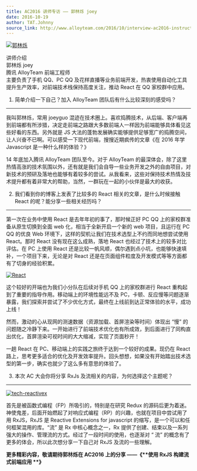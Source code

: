 ```yaml
---
title: AC2016 讲师专访 —— 郭林烁 joey
date: 2016-10-19
author: TAT.Johnny
source_link: http://www.alloyteam.com/2016/10/interview-ac2016-instructor-lin-guo-shuo-joey/
---
```


[![郭林烁](http://www.alloyteam.com/wp-content/uploads/2016/10/郭林烁-300x167.jpg)](http://www.alloyteam.com/wp-content/uploads/2016/10/郭林烁.jpg)

讲师介绍  
郭林烁 joey  
腾讯 AlloyTeam 前端工程师  
主要负责了手机 QQ、PC QQ 及花样直播等业务前端开发，热衷使用自动化工具提升生产效率，对前端技术栈保持高度关注，推动 React 在 QQ 家校群中应用。

1. 简单介绍一下自己？加入 AlloyTeam 团队后有什么比较深刻的感受吗？  

* * *

我叫郭林烁，常用 joeyguo 混迹在技术圈上。喜欢捣腾技术，从后端、客户端再到前端都有所涉猎，决定走前端之路跟大多数前端人一样因为前端能够具体看见这些好看的东西。另外就是 JS 大法的蓬勃发展确实能够提供足够宽广的捣腾空间，让人兴奋不已啊。可以感受一下现代前端，搜搜近期疯传的文章《在 2016 年学 Javascript 是一种什么样的体验？》

14 年底加入腾讯 AlloyTeam 团队至今。对于 AlloyTeam 的最深体会，除了这里热情高涨的技术氛围以外，还有就是我们会自导一些业务开发之外的自由项目，对新技术的预研及落地也能够有着较多的尝试。从我看来，这些对保持技术热情及技术提升都有着非常大的帮助，当然，一群玩在一起的小伙伴是最大的收获。

2. 我们看到你的博客上发表了比较多的 React 相关的文章，是什么时候接触 React 的呢？能分享一些相关经历吗？  

* * *

第一次在业务中使用 React 是去年年初的事了，那时候正好 PC QQ 上的家校群准备从原生切换到全面 web 化，相当于全新开启一个新的 web 项目，且运行在 PC QQ 的优良 Web 环境下，这样的契机让我们在技术选型上不约而同地想尝试使用 React。那时 React 没有现在这么成熟，落地 React 也经过了技术上的较多对比评估。在 PC 上使用 React 还是比较一帆风顺，偶尔遇到点小坑，也能够快速填补，一个项目下来，无论是对 React 还是在页面组件粒度及开发模式等等方面都有了切身的经验积累。

[![React](http://www.alloyteam.com/wp-content/uploads/2016/10/React-300x167.jpg)](http://www.alloyteam.com/wp-content/uploads/2016/10/React.jpg)

这个较好的开端也为我们小分队在后续对手机 QQ 上的家校群进行 React 重构起到了重要的指导作用。移动端上的环境性能远不及 PC，卡顿、反应慢等问题逐渐暴露，我们探索并尝试了不少优化方式，最终在上线前到达正常体验的水平，成功上线！

然而，激动的心从现网的测速数据（资源加载、首屏渲染等时间）体现出 “慢” 的问题随之冷静下来。一开始进行了前端技术优化也有所成效，到后面进行了同构直出优化，首屏渲染可视时间的大大缩减，实现了页面秒开！

一趟 React 在 PC、移动端上的实践之旅终于达到一个较好的成果。现仍在 React 路上，思考更多适合的优化及开发效率提升。回头想想，如果没有开始踏出技术选型的第一步，确实也就少了这么多有意思的体验了。

3. 本次 AC 大会你将分享 RxJs 及流相关的内容，为何选择这个主题呢？  

* * *

[![tech-reactivex](http://www.alloyteam.com/wp-content/uploads/2016/10/tech-reactivex-300x150.png)](http://www.alloyteam.com/wp-content/uploads/2016/10/tech-reactivex.png)

首先是被函数式编程（FP）所吸引的，特别是在研究 Redux 的源码后更为着迷。神使鬼差，后面开始燃起了对响应式编程（RP）的兴趣，也就在项目中尝试用了用 RxJS，RxJS 是 Reactive Extensions for javascript 的缩写，是一个可以和任何框架混用的库。“流” 是 Rx 中核心概念之一，Rx 提供了创建、结束以及一系列强大的操作、管理流的方式。经过了一段时间的使用，也逐渐对 “ 流” 的概念有了更多的体会，所以此次想分享一下自己对 RxJS 及流的一些理解。

**更多精彩内容，敬请期待郭林烁在 AC2016 上的分享 ——《\*\***使用 RxJS 构建流式前端应用 \***\*》**